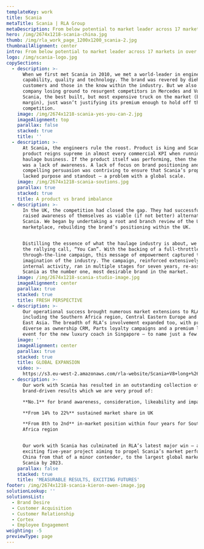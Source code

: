 ```yaml
---
templateKey: work
title: Scania
metaTitle: Scania | RLA Group
metaDescription: From below potential to market leader across 17 markets over 8 years
hero: /img/2674x1218-scania-china.jpg
thumb: /img/rla_work_page_1200x1200_scania-2.jpg
thumbnailAlignment: center
intro: From below potential to market leader across 17 markets in over 8 years
logo: /img/scania-logo.jpg
copySections:
  - description: >-
      When we first met Scania in 2010, we met a world-leader in engineering
      capability, quality and technology. The brand was revered by diehard
      customers and those in the know within the industry. But we also met a
      company losing ground to resurgent competitors in Mercedes and Volvo.
      Scania, the best built, but most expensive truck on the market (by some
      margin), just wasn’t justifying its premium enough to hold off the
      competition.
    image: /img/2674x1218-scania-yes-you-can-2.jpg
    imageAlignment: top
    parallax: false
    stacked: true
    title: ''
  - description: >-
      At Scania, the engineers rule the roost. Product is king and Scania’s
      product reigns supreme in almost every commercial KPI when running a
      haulage business. If the product itself was performing, then the problem
      was a lack of awareness. A lack of focus on brand positioning and
      compelling persuasion was contriving to ensure that Scania’s proposition
      lacked purpose and standout – a problem with a global scale.
    image: /img/2674x1218-scania-soutions.jpg
    parallax: true
    stacked: true
    title: A product vs brand imbalance
  - description: >-
      In the UK, the competition had closed the gap. They had successfully
      raised awareness of themselves as viable (if not better) alternatives to
      Scania. We began by undertaking a root and branch review of the UK
      marketplace, rebuilding the brand’s positioning within the UK. 


      Distilling the essence of what the haulage industry is about, we launched
      the rallying call, “You Can”. With the backing of a full-throttle,
      through-the-line campaign, this message of empowerment captured the
      imagination of the industry. The campaign, reinforced extensively with
      internal activity, ran in multiple stages for seven years, re-asserting
      Scania as the number one, most desirable brand in the market.
    image: /img/2674x1218-scania-studio-image.jpg
    imageAlignment: center
    parallax: true
    stacked: true
    title: FRESH PERSPECTIVE
  - description: >-
      Our operational success brought numerous market extensions to RLA,
      including the Southern Africa region, Central Eastern Europe and South
      East Asia. The breadth of RLA’s involvement expanded too, with projects as
      diverse as ownership CRM, Parts loyalty campaigns and a premium launch
      event for the new luxury coach in Singapore – to name just a few.
    image: ''
    imageAlignment: center
    parallax: true
    stacked: true
    title: GLOBAL EXPANSION
    video: >-
      https://s3.eu-west-2.amazonaws.com/rla-website/Scania+V8+long+%26+wide+load+final+version.mp4
  - description: >-
      Our work with Scania has resulted in an outstanding collection of
      brand-driven results which we are very proud of:  

      **No.1** for brand awareness, consideration, likeability and impact.  

      **From 14% to 22%** sustained market share in UK  

      **From 8th to 2nd** in-market position within four years for Southern
      Africa region  


      Our work with Scania has culminated in RLA’s latest major win – a truly
      exciting five-year project aiming to propel Scania’s market performance in
      China from that of a minor contender, to the largest global market for
      Scania by 2023.
    parallax: false
    stacked: true
    title: 'MEASURABLE RESULTS, EXCITING FUTURES'
footer: /img/2674x1218-scania-kieron-owen-image.jpg
solutionLookup: ''
solutionsList:
  - Brand Desire
  - Customer Acquisition
  - Customer Relationship
  - Cortex
  - Employee Engagement
weighting: -5
previewType: page
---
```


